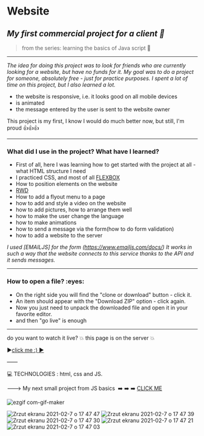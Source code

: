 <h1> Website </h1>

*<h2>My first commercial project for a client :blue_book:</h2>*
>from the series: learning the basics of Java script  :muscle:

----

*The idea for doing this project was to look for friends who are currently looking for a website, but have no funds for it.
My goal was to do a project for someone, absolutely free - just for practice purposes.
I spent a lot of time on this project, but I also learned a lot.*

* the website is responsive, i.e. it looks good on all mobile devices
* is animated
* the message entered by the user is sent to the website owner



This project is my first, I know I would do much better now, but still, I'm proud :thumbsup::thumbsup::thumbsup:

-------

<h3>What did I use in the project? What have I learned?</h3>

* First of all, here I was learning how to get started with the project at all - what HTML structure I need
* I practiced CSS, and most of all [FLEXBOX](https://developer.mozilla.org/en-US/docs/Web/CSS/CSS_Flexible_Box_Layout/Basic_Concepts_of_Flexbox)
* How to position elements on the website
* [RWD](https://www.bluecorona.com/faq/what-is-a-responsive-website-design/)
* How to add a flyout menu to a page
* how to add and style a video on the website
* how to add pictures, how to arrange them well
* how to make the user change the language
* how to make animations
* how to send a message via the form(how to do form validation)
* how to add a website to the server

*I used [EMAILJS] for the form (https://www.emailjs.com/docs/)
It works in such a way that the website connects to this service thanks to the API and it sends messages.*

-----
<h3>How to open a file? :eyes: </h3>

* On the right side you will find the "clone or download" button - click it.
* An item should appear with the "Download ZIP" option - click again.
* Now you just need to unpack the downloaded file and open it in your favorite editor.
* and then "go live" is enough

-----

do you want to watch it live? 
:collision: this page is on the server :collision:

:arrow_forward:[click me :) :arrow_forward:
]( https://www.foos-events.com/ )

——

:computer: TECHNOLOGIES : html, css and JS.



———>
My next small project from JS basics  :arrow_right: :arrow_right: :arrow_right: [CLICK ME ](https://github.com/martynakil/-form---uploading-a-CSV-file-in-JS)








![ezgif com-gif-maker](https://user-images.githubusercontent.com/59742201/106504078-c49f2b80-64c6-11eb-8267-ca151a75fb48.gif)



![Zrzut ekranu 2021-02-7 o 17 47 47](https://user-images.githubusercontent.com/59742201/107153229-a6c14300-696c-11eb-953a-c8fe5cff7a73.png)
![Zrzut ekranu 2021-02-7 o 17 47 39](https://user-images.githubusercontent.com/59742201/107153231-a88b0680-696c-11eb-9f85-8c3abd4d57c2.png)
![Zrzut ekranu 2021-02-7 o 17 47 30](https://user-images.githubusercontent.com/59742201/107153232-a88b0680-696c-11eb-9c2a-7d1c773b34cc.png)
![Zrzut ekranu 2021-02-7 o 17 47 21](https://user-images.githubusercontent.com/59742201/107153234-a9239d00-696c-11eb-83f7-5b6577643810.png)
![Zrzut ekranu 2021-02-7 o 17 47 03](https://user-images.githubusercontent.com/59742201/107153236-aa54ca00-696c-11eb-800c-1462a49f9758.png)

